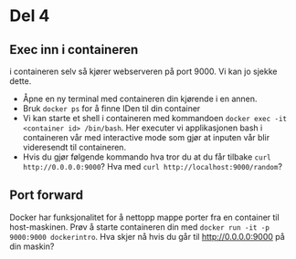 # Del 4

## Exec inn i containeren
i containeren selv så kjører webserveren på port 9000. 
Vi kan jo sjekke dette. 

- Åpne en ny terminal med containeren din kjørende i en annen. 
- Bruk `docker ps` for å finne IDen til din container
- Vi kan starte et shell i containeren med kommandoen `docker exec -it <container id> /bin/bash`. 
Her executer vi applikasjonen bash i containeren vår med interactive mode som gjør at inputen vår blir videresendt til containeren. 
- Hvis du gjør følgende kommando hva tror du at du får tilbake `curl http://0.0.0.0:9000`? Hva med `curl http://localhost:9000/random`?


## Port forward
Docker har funksjonalitet for å nettopp mappe porter fra en container til host-maskinen. 
Prøv å starte containeren din med `docker run -it -p 9000:9000 dockerintro`. Hva skjer nå hvis du går til http://0.0.0.0:9000 på din maskin?